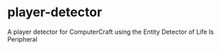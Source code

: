 # player-detector
A player detector for ComputerCraft using the Entity Detector of Life Is Peripheral
